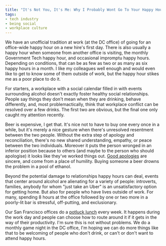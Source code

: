 ```yaml
---
title: "It's Not You, It's Me: Why I Probably Wont Go To Your Happy Hour"
tags:
- tech industry
- being social
- workplace culture
---
```

We have an unofficial tradition at work (at the DC office) of going for
an office-wide happy hour on a new hire's first day. There is also usually a
happy hour when someone from another office is visiting, the monthly Government
Tech happy hour, and occasional impromptu happy hours. Depending on conditions, that
can be as few as two or as many as six happy hours in a month. I like my
colleagues well enough and would even like to get to know some of them outside
of work, but the happy hour stikes me as a poor place to do it.

For starters, a workplace with a social calendar filled in with events
surrounding alcohol doesn't exactly foster healthy social relationships. People
say things they don't mean when they are drinking, behave differently, and,
most problemactically, think that workplace conflict can be resolved over a few
drinks. The first two are obvious, but the final one only caught my attention
recently.

Beer is expensive, I get that. It's nice not to have to buy one every once in a
while, but it's merely a nice gesture when there's unresolved resentment
between the two people. Without the extra step of apology and reconciliation,
there's no new shared understanding, empathy, or peace between the two
individuals. Moreover it puts the person wronged in an inferior position
because to others (and maybe to the person who should apologise) it looks like
they've worked things out. [Good apologies][1] are sincere, and come from a
place of humility. Buying someone a beer drowns the problem in a pool of
ethanol.

Beyond the potential damage to relationships happy hours can deal,
events that center around alcohol are alienating for a variety of people:
introverts, families, anybody for whom "just take an Uber" is an unsatisfactory
option for getting home. But also for people who have lives outside of work.
For many, spending 8 hours at the office followed by one or two more in a
poorly-lit bar is stressful, off-putting, and exclusionary.

Our San Francisco offices do a [potluck lunch][2] every week. It happens during
the work day and people can choose how to route around it if it gets in the way
of their productivity. I'm sure this is not without problems. We do a monthly
game night in the DC office, I'm hoping we can do more things like that to be
welcoming of people who don't drink, or can't or don't want to attend happy hours.

[1]: https://ccr.byu.edu/content/power-apology
[2]: https://18f.gsa.gov/2015/03/12/day-in-the-life-of-an-18F-content-designer/
